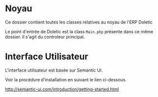 # Noyau 

Ce dossier contient toutes les classes relatives au noyau de l'ERP Doletic

Le point d'entrée de Doletic est la class `Main.php` présente dans ce même dossier. Il s'agit du controleur principal.

# Interface Utilisateur

L'interface utilisateur est basée sur Semantic UI.

Voir la procédure d'installation en suivant le lien ci-dessous.

http://semantic-ui.com/introduction/getting-started.html